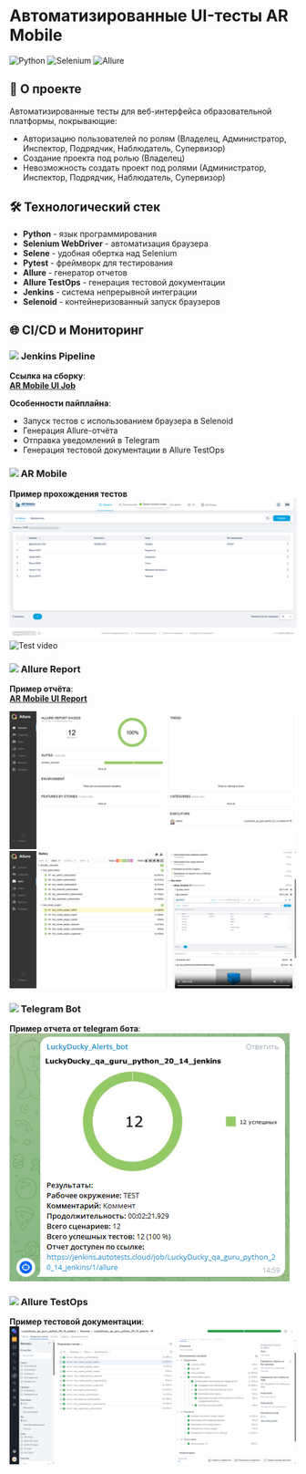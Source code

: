 <h1 align="centre"> Автоматизированные UI-тесты AR Mobile</h1>

![Python](https://img.shields.io/badge/python-3.13-blue.svg)
![Selenium](https://img.shields.io/badge/selenium-4.34.2-green.svg)
![Allure](https://img.shields.io/badge/allure-2.15.0-orange.svg)

## 📌 О проекте

Автоматизированные тесты для веб-интерфейса образовательной платформы, покрывающие:
- Авторизацию пользователей по ролям (Владелец, Администратор, Инспектор, Подрядчик, Наблюдатель, Супервизор)
- Создание проекта под ролью (Владелец)
- Невозможность создать проект под ролями (Администратор, Инспектор, Подрядчик, Наблюдатель, Супервизор)

## 🛠 Технологический стек

- **Python** - язык программирования
- **Selenium WebDriver** - автоматизация браузера
- **Selene** - удобная обертка над Selenium
- **Pytest** - фреймворк для тестирования
- **Allure** - генератор отчетов
- **Allure TestOps** - генерация тестовой документации
- **Jenkins** - система непрерывной интеграции
- **Selenoid** - контейнеризованный запуск браузеров

## 🌐 CI/CD и Мониторинг

### <img src="https://jenkins.io/images/logos/jenkins/jenkins.svg" width="20"> **Jenkins Pipeline**

**Ссылка на сборку**:  
[**AR Mobile UI Job**](https://jenkins.autotests.cloud/job/LuckyDucky_qa_guru_python_20_14_jenkins/)

**Особенности пайплайна**:
- Запуск тестов с использованием браузера в Selenoid
- Генерация Allure-отчёта
- Отправка уведомлений в Telegram
- Генерация тестовой документации в Allure TestOps

### <img src="https://arm.vr-arsoft.com/faviconARM.ico" width="20"> AR Mobile  
**Пример прохождения тестов**  
![Test image](https://github.com/LuckyDuckyGGG/homework_qa_guru_20_14/blob/main/files/45a9ea735ec8f2ee.png)   
![Test video](https://luckyduckyggg.github.io/homework_qa_guru_20_14/)

### <img src="https://avatars.githubusercontent.com/u/5879127?s=200&v=4" width="20"> Allure Report
**Пример отчёта**:  
[**AR Mobile UI Report**](https://jenkins.autotests.cloud/job/LuckyDucky_qa_guru_python_20_14_jenkins/1/allure/)

![Report image](https://github.com/LuckyDuckyGGG/homework_qa_guru_20_14/blob/main/files/chrome_2swgE3tEru.png)  
![Report image2](https://github.com/LuckyDuckyGGG/homework_qa_guru_20_14/blob/main/files/chrome_eiUxsOyLQM.png)

### <img src="https://telegram.org/img/t_logo.png" width="20"> Telegram Bot
**Пример отчета от telegram бота**:  
![Telegram bot image](https://github.com/LuckyDuckyGGG/homework_qa_guru_20_14/blob/main/files/Telegram_GaiX5vOHET.png)

### <img src="https://allure.autotests.cloud/favicon.ico" width="20"> Allure TestOps
**Пример тестовой документации**:  
![Allure TestOps image](https://github.com/LuckyDuckyGGG/homework_qa_guru_20_14/blob/main/files/chrome_ElEmi8HIuI.png)